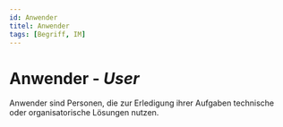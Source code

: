 ```yaml
---
id: Anwender
titel: Anwender
tags: [Begriff, IM]
---
```


# Anwender - *User*

Anwender sind Personen, die zur Erledigung ihrer Aufgaben technische oder organisatorische Lösungen nutzen. 

